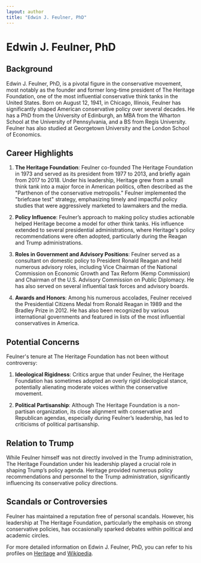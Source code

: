 ```yaml
---
layout: author
title: "Edwin J. Feulner, PhD"
---
```


# Edwin J. Feulner, PhD

## Background
Edwin J. Feulner, PhD, is a pivotal figure in the conservative movement, most notably as the founder and former long-time president of The Heritage Foundation, one of the most influential conservative think tanks in the United States. Born on August 12, 1941, in Chicago, Illinois, Feulner has significantly shaped American conservative policy over several decades. He has a PhD from the University of Edinburgh, an MBA from the Wharton School at the University of Pennsylvania, and a BS from Regis University. Feulner has also studied at Georgetown University and the London School of Economics.

## Career Highlights
1. **The Heritage Foundation**: Feulner co-founded The Heritage Foundation in 1973 and served as its president from 1977 to 2013, and briefly again from 2017 to 2018. Under his leadership, Heritage grew from a small think tank into a major force in American politics, often described as the "Parthenon of the conservative metropolis." Feulner implemented the "briefcase test" strategy, emphasizing timely and impactful policy studies that were aggressively marketed to lawmakers and the media.

2. **Policy Influence**: Feulner’s approach to making policy studies actionable helped Heritage become a model for other think tanks. His influence extended to several presidential administrations, where Heritage's policy recommendations were often adopted, particularly during the Reagan and Trump administrations.

3. **Roles in Government and Advisory Positions**: Feulner served as a consultant on domestic policy to President Ronald Reagan and held numerous advisory roles, including Vice Chairman of the National Commission on Economic Growth and Tax Reform (Kemp Commission) and Chairman of the U.S. Advisory Commission on Public Diplomacy. He has also served on several influential task forces and advisory boards.

4. **Awards and Honors**: Among his numerous accolades, Feulner received the Presidential Citizens Medal from Ronald Reagan in 1989 and the Bradley Prize in 2012. He has also been recognized by various international governments and featured in lists of the most influential conservatives in America.

## Potential Concerns
Feulner's tenure at The Heritage Foundation has not been without controversy:

1. **Ideological Rigidness**: Critics argue that under Feulner, the Heritage Foundation has sometimes adopted an overly rigid ideological stance, potentially alienating moderate voices within the conservative movement.

2. **Political Partisanship**: Although The Heritage Foundation is a non-partisan organization, its close alignment with conservative and Republican agendas, especially during Feulner’s leadership, has led to criticisms of political partisanship.

## Relation to Trump
While Feulner himself was not directly involved in the Trump administration, The Heritage Foundation under his leadership played a crucial role in shaping Trump’s policy agenda. Heritage provided numerous policy recommendations and personnel to the Trump administration, significantly influencing its conservative policy directions.

## Scandals or Controversies
Feulner has maintained a reputation free of personal scandals. However, his leadership at The Heritage Foundation, particularly the emphasis on strong conservative policies, has occasionally sparked debates within political and academic circles.

For more detailed information on Edwin J. Feulner, PhD, you can refer to his profiles on [Heritage](https://www.heritage.org/staff/edwin-j-feulner-phd) and [Wikipedia](https://en.wikipedia.org/wiki/Edwin_Feulner).
